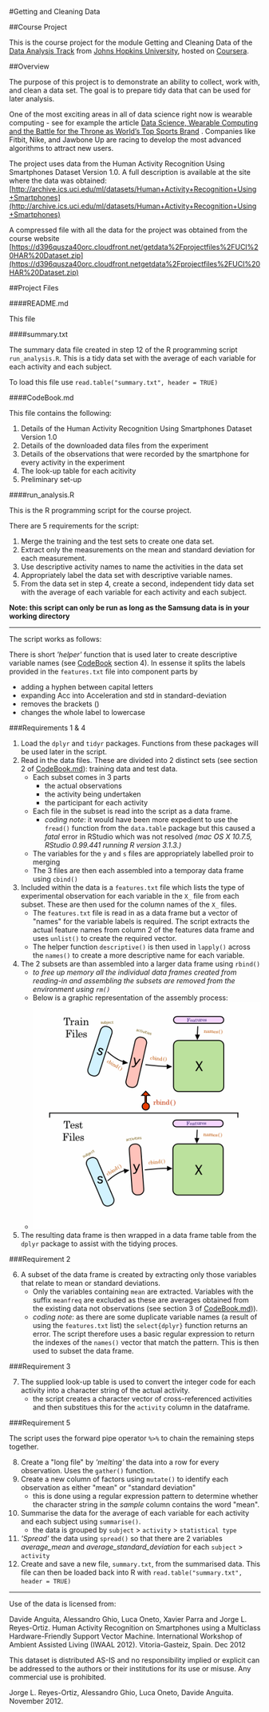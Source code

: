 #Getting and Cleaning Data

##Course Project

This is the course project for the module Getting and Cleaning Data of the [Data Analysis Track](https://www.coursera.org/specializations/jhudatascience/1) from [Johns Hopkins University](https://www.jhu.edu/), hosted on [Coursera](https://www.coursera.org/).

##Overview

The purpose of this project is to demonstrate an ability to collect, work with, and clean a data set. The goal is to prepare tidy data that can be used for later analysis. 

One of the most exciting areas in all of data science right now is wearable computing - see for example the article [Data Science, Wearable Computing and the Battle for the Throne as World’s Top Sports Brand](http://www.insideactivitytracking.com/data-science-activity-tracking-and-the-battle-for-the-worlds-top-sports-brand/) . Companies like Fitbit, Nike, and Jawbone Up are racing to develop the most advanced algorithms to attract new users.

The project uses data from the Human Activity Recognition Using Smartphones Dataset Version 1.0. A full description is available at the site where the data was obtained: [http://archive.ics.uci.edu/ml/datasets/Human+Activity+Recognition+Using+Smartphones](http://archive.ics.uci.edu/ml/datasets/Human+Activity+Recognition+Using+Smartphones)

 A compressed file with all the data for the project was obtained from the course website [https://d396qusza40orc.cloudfront.net/getdata%2Fprojectfiles%2FUCI%20HAR%20Dataset.zip](https://d396qusza40orc.cloudfront.netgetdata%2Fprojectfiles%2FUCI%20HAR%20Dataset.zip)

##Project Files

####README.md

This file

####summary.txt

The summary data file created in step 12 of the R programming script `run_analysis.R`. This is a tidy data set with the average of each variable for each activity and each subject.

To load this file use `read.table("summary.txt", header = TRUE)` 

####CodeBook.md

This file contains the following:

1. Details of the Human Activity Recognition Using Smartphones Dataset
Version 1.0
2. Details of the downloaded data files from the experiment
3. Details of the observations that were recorded by the smartphone for every activity in the experiment
4. The look-up table for each acitivity
5. Preliminary set-up

####run_analysis.R

This is the R programming script for the course project.

There are 5 requirements for the script:

1. Merge the training and the test sets to create one data set.
2. Extract only the measurements on the mean and standard deviation for each measurement. 
3. Use descriptive activity names to name the activities in the data set
4. Appropriately label the data set with descriptive variable names. 
5. From the data set in step 4, create a second, independent tidy data set with the average of each variable for each activity and each subject.

**Note: this script can only be run as long as the Samsung data is in your working directory**

----

The script works as follows:

There is short *'helper'* function that is used later to create descriptive variable names (see [CodeBook](CodeBook.md) section 4). In essense it splits the labels provided in the `features.txt` file into component parts by

- adding a hyphen between capital letters
- expanding Acc into Acceleration and std in standard-deviation
- removes the brackets ()
- changes the whole label to lowercase

###Requirements 1 & 4 

1. Load the `dplyr` and `tidyr` packages. Functions from these packages will be used later in the script.
2. Read in the data files. These are divided into 2 distinct sets (see section 2 of [CodeBook.md](CodeBook.md)): training data and test data.
    + Each subset comes in 3 parts
        + the actual observations
        + the activity being undertaken
        + the participant for each activity
    + Each file in the subset is read into the script as a data frame.
        + _coding note_: it would have been more expedient to use the `fread()` function from the `data.table` package but this caused a _fatal_ error in RStudio which was not resolved _(mac OS X 10.7.5, RStudio 0.99.441 running R version 3.1.3.)_
    + The variables for the `y` and `s` files are appropriately labelled proir to merging
    + The 3 files are then each assembled into a temporay data frame using `cbind()`
3. Included within the data is a `features.txt` file which lists the type of experimental observation for each variable in the `X_` file from each subset. These are then used for the column names of the `X_` files.
    + The `features.txt` file is read in as a data frame but a vector of "names" for the variable labels is required. The script extracts the actual feature names from column 2 of the features data frame and uses `unlist()` to create the required vector.
    + The helper function `descriptive()` is then used in `lapply()` across the `names()` to create a more descriptive name for each variable.
4. The 2 subsets are than assembled into a larger data frame using `rbind()`
    + _to free up memory all the individual data frames created from reading-in and assembling the subsets are removed from the environment using `rm()`_
    + Below is a graphic representation of the assembly process:
    + ![assembly process graphic](assembly.gif)
5. The resulting data frame is then wrapped in a data frame table from the `dplyr` package to assist with the tidying proces.

###Requirement 2

6. A subset of the data frame is created by extracting only those variables that relate to mean or standard deviations.
    + Only the variables containing `mean` are extracted. Variables with the suffix `meanfreq` are excluded as these are averages obtained from the existing data not observations (see section 3 of [CodeBook.md](CodeBook.md))).
    + _coding note_: as there are some duplicate variable names (a result of using the `features.txt` list) the `select{dplyr}` function returns an error. The script therefore uses a basic regular expression to return the indexes of the `names()` vector that match the pattern. This is then used to subset the data frame.
     
###Requirement 3

7. The supplied look-up table is used to convert the integer code for each activity into a character string of the actual activity.
    + the script creates a character vector of cross-referenced activities and then substitues this for the `activity` column in the dataframe.

###Requirement 5

The script uses the forward pipe operator `%>%` to chain the remaining steps together.

8. Create a "long file" by *'melting'* the data into a row for every observation. Uses the `gather()` function.
9. Create a new column of factors using `mutate()` to identify each observation as either "mean" or "standard deviation"
    + this is done using a regular expression pattern to determine whether the character string in the _sample_ column contains the word "mean".
10. Summarise the data for the average of each variable for each activity and each subject using `summarise()`.
    + the data is grouped by `subject` > `activity` > `statistical type`
11. *'Spread'* the data using `spread()` so that there are 2 variables *average_mean* and *average_standard_deviation* for each `subject` > `activity`
12. Create and save a new file, `summary.txt`, from the summarised data. This file can then be loaded back into R with `read.table("summary.txt", header = TRUE)`

-----------------

Use of the data is licensed from:

Davide Anguita, Alessandro Ghio, Luca Oneto, Xavier Parra and Jorge L. Reyes-Ortiz. Human Activity Recognition on Smartphones using a Multiclass Hardware-Friendly Support Vector Machine. International Workshop of Ambient Assisted Living (IWAAL 2012). Vitoria-Gasteiz, Spain. Dec 2012

This dataset is distributed AS-IS and no responsibility implied or explicit can be addressed to the authors or their institutions for its use or misuse. Any commercial use is prohibited.

Jorge L. Reyes-Ortiz, Alessandro Ghio, Luca Oneto, Davide Anguita. November 2012.
    
